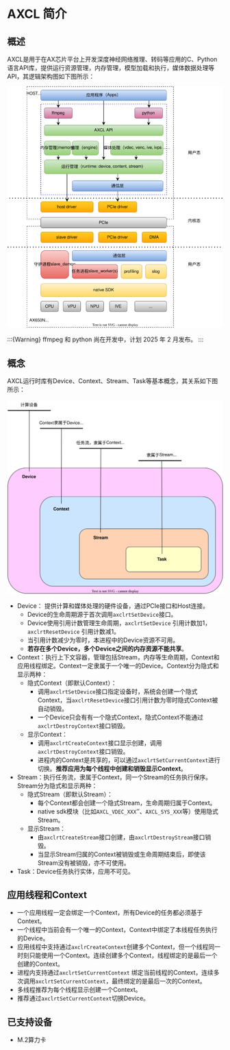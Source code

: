 # AXCL 简介

## 概述

AXCL是用于在AX芯片平台上开发深度神经网络推理、转码等应用的C、Python语言API库，提供运行资源管理，内存管理，模型加载和执行，媒体数据处理等API，其逻辑架构图如下图所示：

![](../res/axcl_architecture.svg)

:::{Warning}
ffmpeg 和 python 尚在开发中，计划 2025 年 2 月发布。
:::


## 概念

AXCL运行时库有Device、Context、Stream、Task等基本概念，其关系如下图所示：

![](../res/axcl_concept.svg)

- Device： 提供计算和媒体处理的硬件设备，通过PCIe接口和Host连接。
  - Device的生命周期源于首次调用`axclrtSetDevice`接口。
  - Device使用引用计数管理生命周期，`axclrtSetDevice` 引用计数加1，`axclrtResetDevice` 引用计数减1。
  - 当引用计数减少为零时，本进程中的Device资源不可用。
  - **若存在多个Device，多个Device之间的内存资源不能共享**。
- Context：执行上下文容器，管理包括Stream，内存等生命周期，Context和应用线程绑定。Context一定隶属于一个唯一的Device。Context分为隐式和显示两种：
  - 隐式Context（即默认Context）：
    - 调用`axclrtSetDevice`接口指定设备时，系统会创建一个隐式Context，当`axclrtResetDevice`接口引用计数为零时隐式Context被自动销毁。
    - 一个Device只会有有一个隐式Context，隐式Context不能通过`axclrtDestroyContext`接口销毁。
  - 显示Context：
    - 调用`axclrtCreateContext`接口显示创建，调用`axclrtDestroyContext`接口销毁。
    - 进程内的Context是共享的，可以通过`axclrtSetCurrentContext`进行切换。**推荐应用为每个线程中创建和销毁显示Context**。
- Stream：执行任务流，隶属于Context，同一个Stream的任务执行保序。Stream分为隐式和显示两种：
  - 隐式Stream（即默认Stream）：
    - 每个Context都会创建一个隐式Stream，生命周期归属于Context。
    - native sdk模块（比如`AXCL_VDEC_XXX`’’、`AXCL_SYS_XXX`等）使用隐式Stream。
  - 显示Stream：
    - 由`axclrtCreateStream`接口创建，由`axclrtDestroyStream`接口销毁。
    - 当显示Stream归属的Context被销毁或生命周期结束后，即使该Stream没有被销毁，亦不可使用。
- Task：Device任务执行实体，应用不可见。

## 应用线程和Context

- 一个应用线程一定会绑定一个Context，所有Device的任务都必须基于Context。
- 一个线程中当前会有一个唯一的Context，Context中绑定了本线程任务执行的Device。
- 应用线程中支持通过`axclrCreateContext`创建多个Context，但一个线程同一时刻只能使用一个Context。连续创建多个Context，线程绑定的是最后一个创建的Context。
- 进程内支持通过`axclrtSetCurrentContext` 绑定当前线程的Context，连续多次调用`axclrtSetCurrentContext`，最终绑定的是最后一次的Context。
- 多线程推荐为每个线程显示创建一个Context。
- 推荐通过`axclrtSetCurrentContext`切换Device。



## 已支持设备

- M.2算力卡

